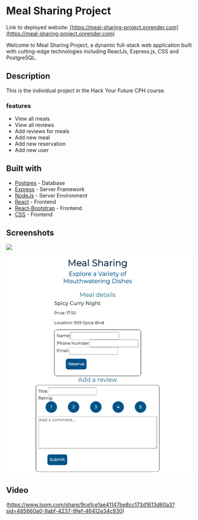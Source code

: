 # Meal Sharing Project

Link to deployed website: [https://meal-sharing-project.onrender.com](https://meal-sharing-project.onrender.com)

Welcome to Meal Sharing Project, a dynamic full-stack web application built with cutting-edge technologies including ReactJs, Express.js, CSS and PostgreSQL.

## Description

This is the individual project in the Hack Your Future CPH course.

### features

- View all meals
- View all reviews
- Add reviews for meals
- Add new meal
- Add new reservation
- Add new user


## Built with

- [Postgres](https://www.npmjs.com/package/postgres) - Database
- [Express](https://expressjs.com/) - Server Framework
- [NodeJs](https://nodejs.org/en/) - Server Environment
- [React](https://reactjs.org/) - Frontend
- [React-Bootstrap](https://react-bootstrap.github.io/) - Frontend
- [CSS](https://developer.mozilla.org/en-US/docs/Web/CSS) - Frontend

## Screenshots

![](./src/client/assets/images/screenshootTwo.png)

![](./src/client/assets/images/screenshootOne.png)


## Video

(https://www.loom.com/share/9ce1ce1ae41147be8cc173d1613d60a3?sid=485660a0-8abf-4237-9fef-46412e34c930)


















